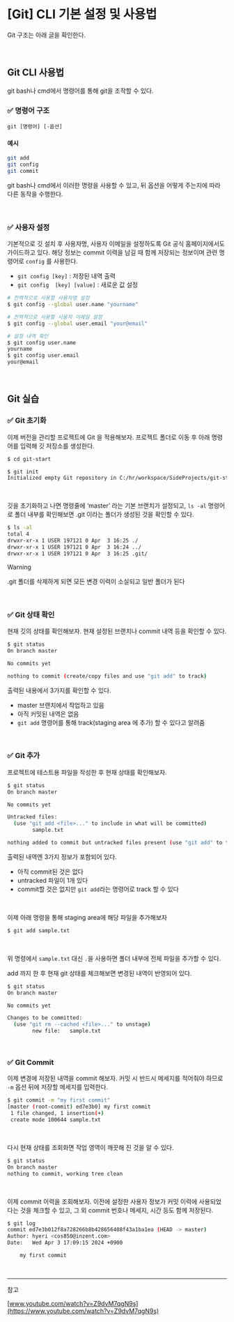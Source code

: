 # [Git] CLI 기본 설정 및 사용법

Git 구조는 아래 글을 확인한다.

<br />

## Git CLI 사용법

git bash나 cmd에서 명령어를 통해 git을 조작할 수 있다.


### ✅ 명령어 구조

```
git [명령어] [-옵션]
```


#### 예시

```bash
git add
git config
git commit
```

git bash나 cmd에서 이러한 명령을 사용할 수 있고, 뒤 옵션을 어떻게 주는지에 따라 다른 동작을 수행한다.

<br />

### ✅ 사용자 설정

기본적으로 깃 설치 후 사용자명, 사용자 이메일을 설정하도록 Git 공식 홈페이지에서도 가이드하고 있다. 해당 정보는 commit 이력을 남길 때 함께 저장되는 정보이며 관련 명령어로 `config` 를 사용한다.

- `git config [key]` : 저장된 내역 출력
- `git config  [key] [value]` : 새로운 값 설정

```bash
# 전역적으로 사용할 사용자명 설정
$ git config --global user.name "yourname"

# 전역적으로 사용할 사용자 이메일 설정
$ git config --global user.email "your@email"

# 설정 내역 확인
$ git config user.name
yourname
$ git config user.email
your@email
```

<br />

## Git 실습

### ✅ Git 초기화

이제 버전을 관리할 프로젝트에 Git 을 적용해보자. 프로젝트 폴더로 이동 후 아래 명령어를 입력해 깃 저장소를 생성한다.

```bash
$ cd git-start

$ git init
Initialized empty Git repository in C:/hr/workspace/SideProjects/git-start/.git/
```

<br />

깃을 초기화하고 나면 명령줄에 ‘master’ 라는 기본 브랜치가 설정되고, `ls -al` 명령어로 폴더 내부를 확인해보면 .git 이라는 폴더가 생성된 것을 확인할 수 있다.

```bash
$ ls -al
total 4
drwxr-xr-x 1 USER 197121 0 Apr  3 16:25 ./
drwxr-xr-x 1 USER 197121 0 Apr  3 16:24 ../
drwxr-xr-x 1 USER 197121 0 Apr  3 16:25 .git/
```

> [!WARNING]
> .git 폴더를 삭제하게 되면 모든 변경 이력이 소실되고 일반 폴더가 된다

<br />

### ✅ Git 상태 확인

현재 깃의 상태를 확인해보자. 현재 설정된 브랜치나 commit 내역 등을 확인할 수 있다.

```bash
$ git status
On branch master 

No commits yet

nothing to commit (create/copy files and use "git add" to track) 
```

출력된 내용에서 3가지를 확인할 수 있다.

- master 브랜치에서 작업하고 있음
- 아직 커밋된 내역은 없음
- `git add` 명령어를 통해 track(staging area 에 추가) 할 수 있다고 알려줌

<br />

### ✅ Git 추가

프로젝트에 테스트용 파일을 작성한 후 현재 상태를 확인해보자.

```bash
$ git status
On branch master

No commits yet

Untracked files:
  (use "git add <file>..." to include in what will be committed)
        sample.txt

nothing added to commit but untracked files present (use "git add" to track)
```

출력된 내역엔 3가지 정보가 포함되어 있다.

- 아직 commit된 것은 없다
- untracked 파일이 1개 있다
- commit할 것은 없지만 `git add`라는 명령어로 track 할 수 있다

<br />

이제 아래 명령을 통해 staging area에 해당 파일을 추가해보자

```bash
$ git add sample.txt
```

<br />

위 명령에서 `sample.txt` 대신 `.`을 사용하면 폴더 내부에 전체 파일을 추가할 수 있다.

add 까지 한 후 현재 git 상태를 체크해보면 변경된 내역이 반영되어 있다.


```bash
$ git status
On branch master

No commits yet

Changes to be committed:
  (use "git rm --cached <file>..." to unstage)
        new file:   sample.txt
```

<br />

### ✅ Git Commit

이제 변경에 저장된 내역을 commit 해보자. 커밋 시 반드시 메세지를 적어줘야 하므로 `-m` 옵션 뒤에 저장할 메세지를 입력한다.

```bash
$ git commit -m "my first commit"
[master (root-commit) ed7e3b0] my first commit
 1 file changed, 1 insertion(+)
 create mode 100644 sample.txt
```

<br />

다시 현재 상태를 조회화면 작업 영역이 깨끗해 진 것을 알 수 있다.

```bash
$ git status
On branch master
nothing to commit, working tree clean
```

<br />

이제 commit 이력을 조회해보자. 이전에 설정한 사용자 정보가 커밋 이력에 사용되었다는 것을 체크할 수 있고, 그 외 commit 번호나 메세지, 시간 등도 함께 저장된다.

```bash
$ git log
commit ed7e3b012f8a728266b8b428656408f43a1ba1ea (HEAD -> master)
Author: hyeri <cos850@inzent.com>
Date:   Wed Apr 3 17:09:15 2024 +0900

    my first commit
```

<br />

---

참고

[www.youtube.com/watch?v=Z9dvM7qgN9s](https://www.youtube.com/watch?v=Z9dvM7qgN9s)